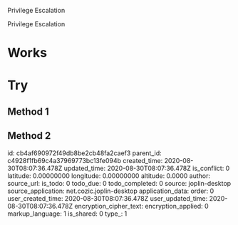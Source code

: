 Privilege Escalation

Privilege Escalation

# Works

# Try
## Method 1
## Method 2

id: cb4af690972f49db8be2cb48fa2caef3
parent_id: c4928f1fb69c4a37969773bc13fe094b
created_time: 2020-08-30T08:07:36.478Z
updated_time: 2020-08-30T08:07:36.478Z
is_conflict: 0
latitude: 0.00000000
longitude: 0.00000000
altitude: 0.0000
author: 
source_url: 
is_todo: 0
todo_due: 0
todo_completed: 0
source: joplin-desktop
source_application: net.cozic.joplin-desktop
application_data: 
order: 0
user_created_time: 2020-08-30T08:07:36.478Z
user_updated_time: 2020-08-30T08:07:36.478Z
encryption_cipher_text: 
encryption_applied: 0
markup_language: 1
is_shared: 0
type_: 1